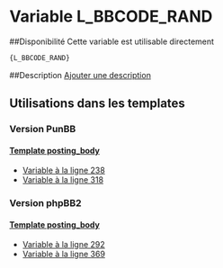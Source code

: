 # Variable L_BBCODE_RAND

##Disponibilité
Cette variable est utilisable directement

```html
{L_BBCODE_RAND}
```

##Description
[Ajouter une description](https://fa-tvars.appspot.com/var/L_BBCODE_RAND)

## Utilisations dans les templates

### Version PunBB

#### [Template posting_body](punbb/posting_body.md#readme)
* [Variable &agrave; la ligne 238](../punbb/posting_body.tpl#L238)
* [Variable &agrave; la ligne 318](../punbb/posting_body.tpl#L318)

### Version phpBB2

#### [Template posting_body](subsilver/posting_body.md#readme)
* [Variable &agrave; la ligne 292](../subsilver/posting_body.tpl#L292)
* [Variable &agrave; la ligne 369](../subsilver/posting_body.tpl#L369)